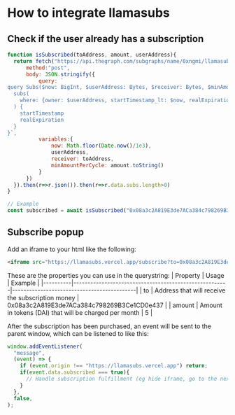 # How to integrate llamasubs

## Check if the user already has a subscription
```js
function isSubscribed(toAddress, amount, userAddress){
  return fetch("https://api.thegraph.com/subgraphs/name/0xngmi/llamasubs-optimism", {
      method:"post",
      body: JSON.stringify({
          query: `
query Subs($now: BigInt, $userAddress: Bytes, $receiver: Bytes, $minAmountPerCycle:BigInt) {
  subs(
    where: {owner: $userAddress, startTimestamp_lt: $now, realExpiration_gte: $now, receiver: $receiver, amountPerCycle_gte: $minAmountPerCycle}
  ) {
    startTimestamp
    realExpiration
  }
}`,
          variables:{
              now: Math.floor(Date.now()/1e3),
              userAddress,
              receiver: toAddress,
              minAmountPerCycle: amount.toString()
          }
      })
  }).then(r=>r.json()).then(r=>r.data.subs.length>0)
}

// Example
const subscribed = await isSubscribed("0x08a3c2A819E3de7ACa384c798269B3Ce1CD0e437", 4e18, "0xd8dA6BF26964aF9D7eEd9e03E53415D37aA96045")
```

## Subscribe popup
Add an iframe to your html like the following:
```html
<iframe src="https://llamasubs.vercel.app/subscribe?to=0x08a3c2A819E3de7ACa384c798269B3Ce1CD0e437&amount=4"></iframe>
```

These are the properties you can use in the querystring:
| Property | Usage                                                 | Example                                    |
|----------|-------------------------------------------------------|--------------------------------------------|
| to       | Address that will receive the subscription money      | 0x08a3c2A819E3de7ACa384c798269B3Ce1CD0e437 |
| amount   | Amount in tokens (DAI) that will be charged per month | 5                                          |

After the subscription has been purchased, an event will be sent to the parent window, which can be listened to like this:
```js
window.addEventListener(
  "message",
  (event) => {
    if (event.origin !== "https://llamasubs.vercel.app") return;
    if(event.data.subscribed === true){
      // Handle subscription fulfillment (eg hide iframe, go to the next step...)
    }
  },
  false,
);
```

